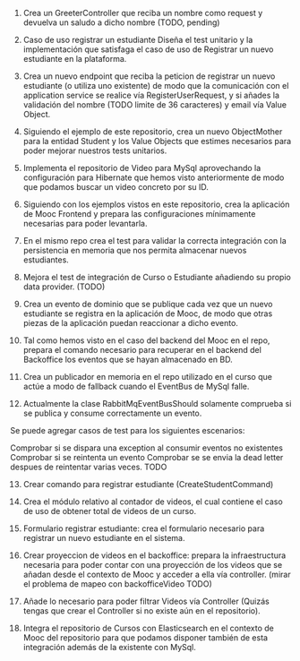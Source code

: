 1) Crea un GreeterController que reciba un nombre como request y devuelva un saludo a dicho nombre
(TODO, pending)

2) Caso de uso registrar un estudiante
   Diseña el test unitario y la implementación que satisfaga el caso de uso de Registrar un nuevo estudiante en la plataforma.

3) Crea un nuevo endpoint que reciba la peticion de registrar un nuevo estudiante (o utiliza uno existente) de modo que la comunicación con el application service se realice vía RegisterUserRequest, y si añades la validación del nombre (TODO limite de 36 caracteres) y email vía Value Object.

4) Siguiendo el ejemplo de este repositorio, crea un nuevo ObjectMother para la entidad Student y los Value Objects que estimes necesarios para poder mejorar nuestros tests unitarios.

5) Implementa el repositorio de Video para MySql aprovechando la configuración para Hibernate que hemos visto anteriormente de modo que podamos buscar un video concreto por su ID.

6) Siguiendo con los ejemplos vistos en este repositorio, crea la aplicación de Mooc Frontend y prepara las configuraciones mínimamente necesarias para poder levantarla.

7) En el mismo repo crea el test para validar la correcta integración con la persistencia en memoria que nos permita almacenar nuevos estudiantes.

8) Mejora el test de integración de Curso o Estudiante añadiendo su propio data provider. (TODO)

9)  Crea un evento de dominio que se publique cada vez que un nuevo estudiante se registra en la aplicación de Mooc, de modo que otras piezas de la aplicación puedan reaccionar a dicho evento.

10) Tal como hemos visto en el caso del backend del Mooc en el repo, prepara el comando necesario para recuperar en el backend del Backoffice los eventos que se hayan almacenado en BD.

11) Crea un publicador en memoria en el repo utilizado en el curso que actúe a modo de fallback cuando el EventBus de MySql falle.

12) Actualmente la clase RabbitMqEventBusShould solamente comprueba si se publica y consume correctamente un evento.

Se puede agregar casos de test para los siguientes escenarios:

Comprobar si se dispara una exception al consumir eventos no existentes
Comprobar si se reintenta un evento
Comprobar se se envia la dead letter despues de reintentar varias veces.
TODO

13) Crear comando para registrar estudiante (CreateStudentCommand)

14) Crea el módulo relativo al contador de videos, el cual contiene el caso de uso de obtener total de videos de un curso.

15) Formulario registrar estudiante: crea el formulario necesario para registrar un nuevo estudiante en el sistema.

16) Crear proyeccion de videos en el backoffice: prepara la infraestructura necesaria para poder contar con una proyección de los videos que se añadan desde el contexto de Mooc y acceder a ella vía controller. (mirar el problema de mapeo con backofficeVideo TODO)

17) Añade lo necesario para poder filtrar Videos vía Controller (Quizás tengas que crear el Controller si no existe aún en el repositorio).

18) Integra el repositorio de Cursos con Elasticsearch en el contexto de Mooc del repositorio para que podamos disponer también de esta integración además de la existente con MySql.


